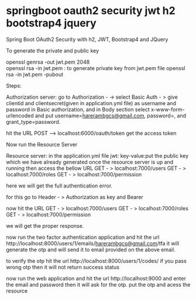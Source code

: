 # springboot oauth2 security jwt h2 bootstrap4 jquery
Spring Boot OAuth2 Security with h2, JWT, Bootstrap4 and JQuery

To generate the private and public key

openssl genrsa -out jwt.pem 2048  
openssl rsa -in jwt.pem : to generate private key from jwt.pem file
openssl rsa -in jwt.pem -pubout

Steps:

Authorization server:
go to Authorization - -> select Basic Auth - > give clientid and clientsecret(given in application.yml file) as username and password in Basic authorization, and in Body section select x-www-form-urlencoded and put username=harerambgcs@gmail.com, password=<passwordofemail>, and grant_type=password.

hit the URL 
POST --> localhost:6000/oauth/token   get the access token

Now run the Resource Server

Resource server:
in the application.yml file jwt: key-value:put the public key which we have already generated
once the resource server is up and running then access the bellow URL
GET - > localhost:7000/users
GET - > localhost:7000/roles
GET - > localhost:7000/permission

here we will get the full authentication error.

for this
go to Header - > Authorization as key and Bearer <access token which we got from authorization server>

now hit the URL 
GET - > localhost:7000/users
GET - > localhost:7000/roles
GET - > localhost:7000/permission

we will get the proper response.

now run the two factor authentication application and hit the url http://localhost:8000/users/1/emails/harerambgcs@gmail.com/tfa
it will generate the otp and will send it to email provided on the above email.

to verify the otp hit the url http://localhost:8000/users/1/codes/<otp>
if you pass wrong otp then it will not return success status
  
now run the web application and hit the url http://localhost:9000 and enter the email and password then it will ask for the otp. put the otp and acess the resource





